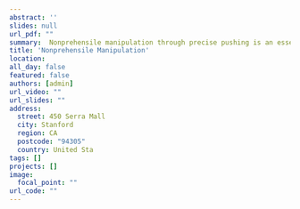 ```yaml
---
abstract: ''
slides: null
url_pdf: ""
summary:  Nonprehensile manipulation through precise pushing is an essential skill that has been commonly challenged by perception and physical uncertainties, such as those associated with contacts, object geometries and physical properties. For this, we propose a unified framework that jointly addresses system modeling, action generation, and control.
title: 'Nonprehensile Manipulation'
location: 
all_day: false
featured: false
authors: [admin]
url_video: ""
url_slides: ""
address:
  street: 450 Serra Mall
  city: Stanford
  region: CA
  postcode: "94305"
  country: United Sta
tags: []
projects: []
image:
  focal_point: ""
url_code: ""
---
```

<!--StartFragment-->


<!--EndFragment-->